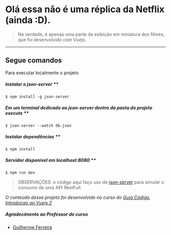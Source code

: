# Olá essa não é uma réplica da Netflix (ainda :D).

> Na verdade, é apenas uma parte da exibição em miniatura dos filmes, que foi desenvolvido com Vuejs.

----
## Segue comandos
Para executar localmente o projeto

##### Instalar o json-server **

    $ npm install -g json-server

##### Em um terminal dedicado ao json-server dentro da pasta do projeto execute ** 

    $ json-server --watch db.json

##### Instalar dependências ** 
 
    $ npm install

##### Servidor disponível em localhost:8080 ** 

    $ npm run dev

> OBSERVAÇÕES: o código aqui faço uso de [json-server](https://github.com/typicode/json-server) para simular o consumo de uma API RestFull. 

*O conteúdo desse projeto foi desenvolvido no curso do [Guia Código](https://www.guiacodigo.com), [Introducao ao Vuejs 2](https://www.guiacodigo.com/curso/23/introducao-ao-vuejs-2)*

##### Agradecimento ao Professor do curso
* [Guilherme Ferreira](https://github.com/guiferreira)
